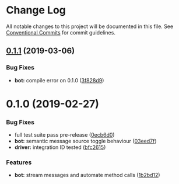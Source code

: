 # Change Log

All notable changes to this project will be documented in this file.
See [Conventional Commits](https://conventionalcommits.org) for commit guidelines.

## [0.1.1](https://github.com/Amazebot/rocket-control/compare/@amazebot/rocket-bot@0.1.0...@amazebot/rocket-bot@0.1.1) (2019-03-06)


### Bug Fixes

* **bot:** compile error on 0.1.0 ([3f828d9](https://github.com/Amazebot/rocket-control/commit/3f828d9))





# 0.1.0 (2019-02-27)


### Bug Fixes

* full test suite pass pre-release ([0ecb6d0](https://github.com/Amazebot/rocket-control/commit/0ecb6d0))
* **bot:** semantic message source toggle behaviour ([03eed7f](https://github.com/Amazebot/rocket-control/commit/03eed7f))
* **driver:** integration ID tested ([bfc2615](https://github.com/Amazebot/rocket-control/commit/bfc2615))


### Features

* **bot:** stream messages and automate method calls ([1b2bd12](https://github.com/Amazebot/rocket-control/commit/1b2bd12))
